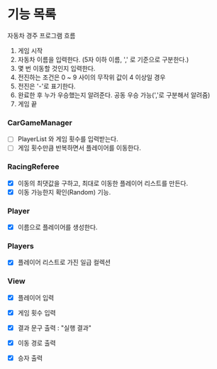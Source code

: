 # 기능 목록

자동차 경주 프로그램 흐름

1. 게임 시작
2. 자동차 이름을 입력한다. (5자 이하 이름, ',' 로 기준으로 구분한다.)
3. 몇 번 이동할 것인지 입력한다.
4. 전진하는 조건은 0 ~ 9 사이의 무작위 값이 4 이상일 경우
5. 전진은 '-'로 표기한다.
6. 완료한 후 누가 우승했는지 알려준다. 공동 우승 가능(','로 구분해서 알려줌)
7. 게임 끝

### CarGameManager
- [ ] PlayerList 와 게임 횟수를 입력받는다.
- [ ] 게임 횟수만큼 반복하면서 플레이어를 이동한다.

### RacingReferee
- [x] 이동의 최댓값을 구하고, 최대로 이동한 플레이어 리스트를 만든다.
- [x] 이동 가능한지 확인(Random) 기능.

### Player
- [x] 이름으로 플레이어를 생성한다.

### Players
- [x] 플레이어 리스트로 가진 일급 컬렉션

### View
- [x] 플레이어 입력
- [x] 게임 횟수 입력
- [x] 결과 문구 출력 : "실행 결과"
- [x] 이동 경로 출력
- [x] 승자 출력

